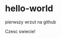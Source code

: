 # hello-world
pierwszy wrzut na github

<html>
<head>
  
</head>
<body>
  Czesc swiecie!
  
</body>
  
  
</html>
